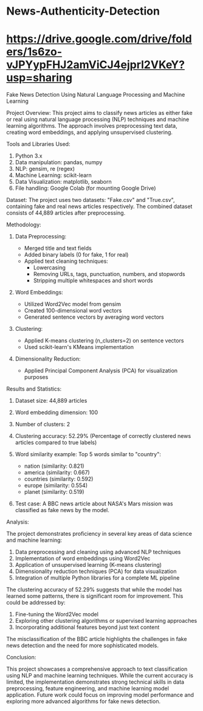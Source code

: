 # News-Authenticity-Detection
# https://drive.google.com/drive/folders/1s6zo-vJPYypFHJ2amViCJ4ejprl2VKeY?usp=sharing
Fake News Detection Using Natural Language Processing and Machine Learning

Project Overview:
This project aims to classify news articles as either fake or real using natural language processing (NLP) techniques and machine learning algorithms. The approach involves preprocessing text data, creating word embeddings, and applying unsupervised clustering.

Tools and Libraries Used:
1. Python 3.x
2. Data manipulation: pandas, numpy
3. NLP: gensim, re (regex)
4. Machine Learning: scikit-learn
5. Data Visualization: matplotlib, seaborn
6. File handling: Google Colab (for mounting Google Drive)

Dataset:
The project uses two datasets: "Fake.csv" and "True.csv", containing fake and real news articles respectively. The combined dataset consists of 44,889 articles after preprocessing.

Methodology:

1. Data Preprocessing:
   - Merged title and text fields
   - Added binary labels (0 for fake, 1 for real)
   - Applied text cleaning techniques:
     * Lowercasing
     * Removing URLs, tags, punctuation, numbers, and stopwords
     * Stripping multiple whitespaces and short words

2. Word Embeddings:
   - Utilized Word2Vec model from gensim
   - Created 100-dimensional word vectors
   - Generated sentence vectors by averaging word vectors

3. Clustering:
   - Applied K-means clustering (n_clusters=2) on sentence vectors
   - Used scikit-learn's KMeans implementation

4. Dimensionality Reduction:
   - Applied Principal Component Analysis (PCA) for visualization purposes

Results and Statistics:

1. Dataset size: 44,889 articles
2. Word embedding dimension: 100
3. Number of clusters: 2
4. Clustering accuracy: 52.29%
   (Percentage of correctly clustered news articles compared to true labels)

5. Word similarity example:
   Top 5 words similar to "country":
   - nation (similarity: 0.821)
   - america (similarity: 0.667)
   - countries (similarity: 0.592)
   - europe (similarity: 0.554)
   - planet (similarity: 0.519)

6. Test case:
   A BBC news article about NASA's Mars mission was classified as fake news by the model.

Analysis:

The project demonstrates proficiency in several key areas of data science and machine learning:

1. Data preprocessing and cleaning using advanced NLP techniques
2. Implementation of word embeddings using Word2Vec
3. Application of unsupervised learning (K-means clustering)
4. Dimensionality reduction techniques (PCA) for data visualization
5. Integration of multiple Python libraries for a complete ML pipeline

The clustering accuracy of 52.29% suggests that while the model has learned some patterns, there is significant room for improvement. This could be addressed by:

1. Fine-tuning the Word2Vec model
2. Exploring other clustering algorithms or supervised learning approaches
3. Incorporating additional features beyond just text content

The misclassification of the BBC article highlights the challenges in fake news detection and the need for more sophisticated models.

Conclusion:

This project showcases a comprehensive approach to text classification using NLP and machine learning techniques. While the current accuracy is limited, the implementation demonstrates strong technical skills in data preprocessing, feature engineering, and machine learning model application. Future work could focus on improving model performance and exploring more advanced algorithms for fake news detection.
